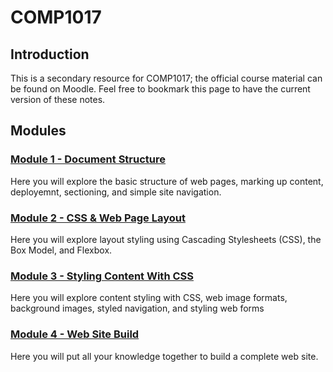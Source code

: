# COMP1017

## Introduction
This is a secondary resource for COMP1017; the official course material can be found on Moodle. Feel free to bookmark this page to have the current version of these notes.

## Modules

### [Module 1 - Document Structure](module1/README.md)
Here you will explore the basic structure of web pages, marking up content, deployemnt, sectioning, and simple site navigation.

### [Module 2 - CSS & Web Page Layout](module2/README.md)
Here you will explore layout styling using Cascading Stylesheets (CSS), the Box Model, and Flexbox.

### [Module 3 - Styling Content With CSS](module3/README.md)
Here you will explore content styling with CSS, web image formats, background images, styled navigation, and styling web forms

### [Module 4 - Web Site Build](module4/README.md)
Here you will put all your knowledge together to build a complete web site.
